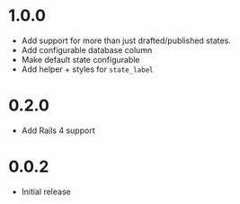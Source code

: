 1.0.0
=====

* Add support for more than just drafted/published states.
* Add configurable database column
* Make default state configurable
* Add helper + styles for `state_label`

0.2.0
=====

* Add Rails 4 support

0.0.2
=====

* Initial release
